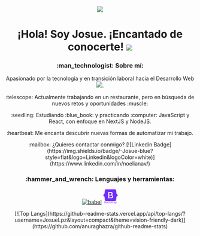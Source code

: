 <div align="center">
  <img decoding="async" src="https://i.postimg.cc/g0YLfQNs/Black-Modern-Vlogger-You-Tube-Banner.png" width="800"/>
</div>

<div align="center">
  <h1>¡Hola! Soy Josue. ¡Encantado de conocerte! <img decoding="async" src="https://media.giphy.com/media/hvRJCLFzcasrR4ia7z/giphy.gif" width="30px"/></h1>
</div>

<div align="center">
  <h3>:man_technologist: Sobre mí:</h3>
  <p>
    Apasionado por la tecnología y en transición laboral hacia el Desarrollo Web <img decoding="async" src="https://media.giphy.com/media/WUlplcMpOCEmTGBtBW/giphy.gif" width="30">.
  </p>
  <p>
    :telescope: Actualmente trabajando en un restaurante, pero en búsqueda de nuevos retos y oportunidades :muscle:
  </p>
  <p>
    :seedling: Estudiando :blue_book: y practicando :computer: JavaScript y React, con enfoque en NextJS y NodeJS.
  </p>
  <p>
    :heartbeat: Me encanta descubrir nuevas formas de automatizar mi trabajo.
  </p>
  <p>
    :mailbox: ¿Quieres contactar conmigo? [![Linkedin Badge](https://img.shields.io/badge/-Josue-blue?style=flat&logo=Linkedin&logoColor=white)](https://www.linkedin.com/in/noelianav/)
  </p>
</div>

<div align="center">
  <h3>:hammer_and_wrench: Lenguajes y herramientas:</h3>
  <p>
    <a href="https://babeljs.io/" target="_blank" rel="noreferrer"><img src="https://www.vectorlogo.zone/logos/babeljs/babeljs-icon.svg" alt="babel" width="40" height="40"/></a>
    <a href="https://getbootstrap.com" target="_blank" rel="noreferrer"><img src="https://raw.githubusercontent.com/devicons/devicon/master/icons/bootstrap/bootstrap-plain-wordmark.svg" alt="bootstrap" width="40" height="40"/></a>
    <!-- Agrega el resto de tus herramientas aquí -->
  </p>
</div>

<div align="center">
  [![Top Langs](https://github-readme-stats.vercel.app/api/top-langs/?username=JosueLpz&layout=compact&theme=vision-friendly-dark)](https://github.com/anuraghazra/github-readme-stats)
</div>


